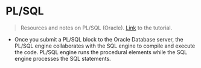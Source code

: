 # PL/SQL
> Resources and notes on PL/SQL (Oracle). [Link](https://www.oracletutorial.com/plsql-tutorial/) to the tutorial.

- Once you submit a PL/SQL block to the Oracle Database server, the PL/SQL engine collaborates with the SQL engine to compile and execute the code. PL/SQL engine runs the procedural elements while the SQL engine processes the SQL statements.

